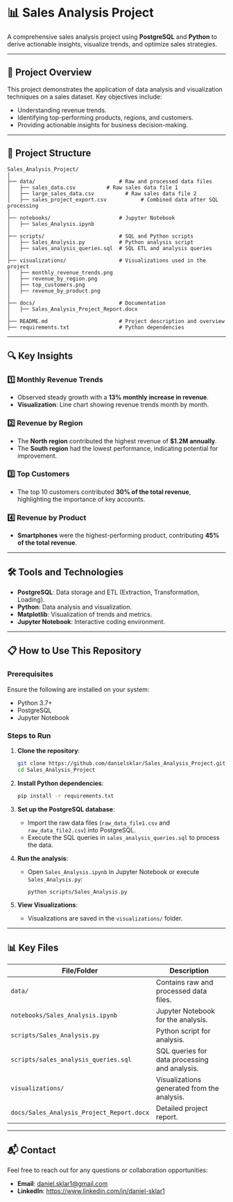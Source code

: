
# 📊 Sales Analysis Project

A comprehensive sales analysis project using **PostgreSQL** and **Python** to derive actionable insights, visualize trends, and optimize sales strategies.

---

## 🚀 Project Overview
This project demonstrates the application of data analysis and visualization techniques on a sales dataset. Key objectives include:
- Understanding revenue trends.
- Identifying top-performing products, regions, and customers.
- Providing actionable insights for business decision-making.

---

## 📂 Project Structure

```
Sales_Analysis_Project/
│
├── data/                           # Raw and processed data files
│   ├── sales_data.csv          # Raw sales data file 1
│   ├── large_sales_data.csv          # Raw sales data file 2
│   ├── sales_project_export.csv           # Combined data after SQL processing
│
├── notebooks/                      # Jupyter Notebook
│   ├── Sales_Analysis.ipynb
│
├── scripts/                        # SQL and Python scripts
│   ├── Sales_Analysis.py           # Python analysis script
│   ├── sales_analysis_queries.sql  # SQL ETL and analysis queries
│
├── visualizations/                 # Visualizations used in the project
│   ├── monthly_revenue_trends.png
│   ├── revenue_by_region.png
│   ├── top_customers.png
│   ├── revenue_by_product.png
│
├── docs/                           # Documentation
│   ├── Sales_Analysis_Project_Report.docx
│
├── README.md                       # Project description and overview
├── requirements.txt                # Python dependencies
```

---

## 🔍 Key Insights

### 1️⃣ Monthly Revenue Trends
- Observed steady growth with a **13% monthly increase in revenue**.
- **Visualization**: Line chart showing revenue trends month by month.

### 2️⃣ Revenue by Region
- The **North region** contributed the highest revenue of **$1.2M annually**.
- The **South region** had the lowest performance, indicating potential for improvement.

### 3️⃣ Top Customers
- The top 10 customers contributed **30% of the total revenue**, highlighting the importance of key accounts.

### 4️⃣ Revenue by Product
- **Smartphones** were the highest-performing product, contributing **45% of the total revenue**.

---

## 🛠 Tools and Technologies
- **PostgreSQL**: Data storage and ETL (Extraction, Transformation, Loading).
- **Python**: Data analysis and visualization.
- **Matplotlib**: Visualization of trends and metrics.
- **Jupyter Notebook**: Interactive coding environment.

---

## 📋 How to Use This Repository

### Prerequisites
Ensure the following are installed on your system:
- Python 3.7+
- PostgreSQL
- Jupyter Notebook

### Steps to Run
1. **Clone the repository**:
   ```bash
   git clone https://github.com/danielsklar/Sales_Analysis_Project.git
   cd Sales_Analysis_Project
   ```

2. **Install Python dependencies**:
   ```bash
   pip install -r requirements.txt
   ```

3. **Set up the PostgreSQL database**:
   - Import the raw data files (`raw_data_file1.csv` and `raw_data_file2.csv`) into PostgreSQL.
   - Execute the SQL queries in `sales_analysis_queries.sql` to process the data.

4. **Run the analysis**:
   - Open `Sales_Analysis.ipynb` in Jupyter Notebook or execute `Sales_Analysis.py`:
     ```bash
     python scripts/Sales_Analysis.py
     ```

5. **View Visualizations**:
   - Visualizations are saved in the `visualizations/` folder.

---

## 📊 Key Files
| File/Folder                       | Description                                     |
|-----------------------------------|-------------------------------------------------|
| `data/`                           | Contains raw and processed data files.          |
| `notebooks/Sales_Analysis.ipynb`  | Jupyter Notebook for the analysis.              |
| `scripts/Sales_Analysis.py`       | Python script for analysis.                     |
| `scripts/sales_analysis_queries.sql` | SQL queries for data processing and analysis.  |
| `visualizations/`                 | Visualizations generated from the analysis.     |
| `docs/Sales_Analysis_Project_Report.docx` | Detailed project report.                     |

---

## 📬 Contact
Feel free to reach out for any questions or collaboration opportunities:
- **Email**: daniel.sklar1@gmail.com
- **LinkedIn**: https://www.linkedin.com/in/daniel-sklar1
